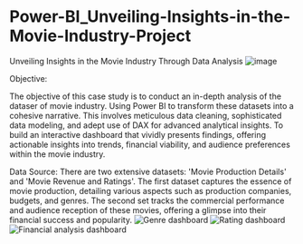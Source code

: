 # Power-BI_Unveiling-Insights-in-the-Movie-Industry-Project

Unveiling Insights in the Movie Industry Through Data Analysis
![image](https://github.com/surajgautam87/Power-BI_Unveiling-Insights-in-the-Movie-Industry-Project/assets/160303501/82505ac4-ebf5-43a8-916a-5ea4241288f9)

Objective:

The objective of this case study is to conduct an in-depth analysis of the dataser of movie industry. Using Power BI to transform these datasets into a cohesive narrative. This involves meticulous data cleaning, sophisticated data modeling, and adept use of DAX for advanced analytical insights. To build an interactive dashboard that vividly presents findings, offering actionable insights into trends, financial viability, and audience preferences within the movie industry.

Data Source:
There are two extensive datasets: 'Movie Production Details' and 'Movie Revenue and Ratings'. The first dataset captures the essence of movie production, detailing various aspects such as production companies, budgets, and genres. The second set tracks the commercial performance and audience reception of these movies, offering a glimpse into their financial success and popularity.
![Genre dashboard](https://github.com/surajgautam87/Power-BI_Unveiling-Insights-in-the-Movie-Industry-Project/assets/160303501/62de84e4-15c8-4cec-8535-003dfc26ee23)
![Rating dashboard](https://github.com/surajgautam87/Power-BI_Unveiling-Insights-in-the-Movie-Industry-Project/assets/160303501/7ce1668a-7cc8-45c9-84d9-bd85be45669a)
![Financial analysis dashboard](https://github.com/surajgautam87/Power-BI_Unveiling-Insights-in-the-Movie-Industry-Project/assets/160303501/9ffd56b2-5b97-489a-9130-578622a14cb0)
